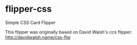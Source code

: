 flipper-css
===========

Simple CSS Card Flipper


This flipper was originally based on David Walsh's ccs flipper: http://davidwalsh.name/css-flip

